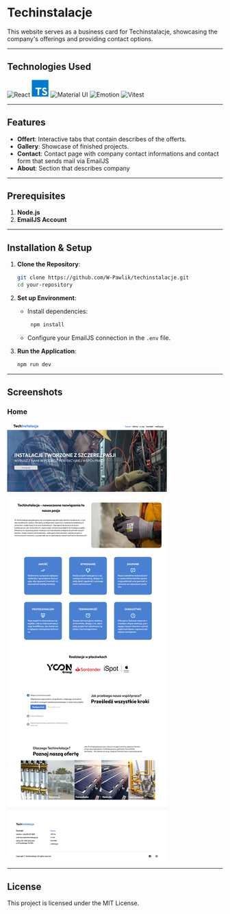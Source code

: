 # Techinstalacje

This website serves as a business card for Techinstalacje, showcasing the company's offerings and
providing contact options.

---

## Technologies Used

<p align="left">
 <img src="https://upload.wikimedia.org/wikipedia/commons/a/a7/React-icon.svg" alt="React" width="40" height="40"/>
  
<img src="https://raw.githubusercontent.com/devicons/devicon/master/icons/typescript/typescript-original.svg" alt="TypeScript" width="40" height="40"/>
  
<img src="https://mui.com/static/logo.png" alt="Material UI" width="40" height="40"/>

<img src="https://www.hoseinh.com/wp-content/uploads/2021/04/emotion.png" alt="Emotion" width="40" height="40"/>

<img src="https://user-images.githubusercontent.com/11247099/145112184-a9ff6727-661c-439d-9ada-963124a281f7.png" alt="Vitest" width="40" height="40"/>
</p>

---

## Features

- **Offert**: Interactive tabs that contain describes of the offerts.
- **Gallery**: Showcase of finished projects.
- **Contact**: Contact page with company contact informations and contact form that sends mail via
  EmailJS
- **About**: Section that describes company

---

## Prerequisites

1. **Node.js**
2. **EmailJS Account**

---

## Installation & Setup

1. **Clone the Repository**:

   ```bash
   git clone https://github.com/W-Pawlik/techinstalacje.git
   cd your-repository
   ```

2. **Set up Environment**:

   - Install dependencies:
     ```bash
      npm install
     ```
   - Configure your EmailJS connection in the `.env` file.

3. **Run the Application**:
   ```bash
   npm run dev
   ```

---

## Screenshots

### Home

![Home Page Screenshot](/src/assets/images/localhost_3000_home.png)

---

## License

This project is licensed under the MIT License.
